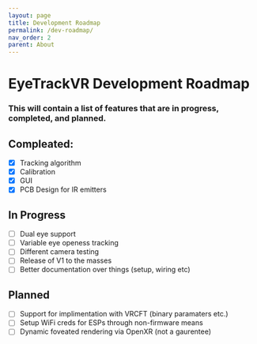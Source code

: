 ```yaml
---
layout: page
title: Development Roadmap
permalink: /dev-roadmap/
nav_order: 2
parent: About
---
```



# EyeTrackVR Development Roadmap

### This will contain a list of features that are in progress, completed, and planned.

## Compleated:

- [x] Tracking algorithm
- [x] Calibration
- [x] GUI
- [X] PCB Design for IR emitters

## In Progress

- [ ] Dual eye support
- [ ] Variable eye openess tracking
- [ ] Different camera testing
- [ ] Release of V1 to the masses
- [ ] Better documentation over things (setup, wiring etc)

## Planned

- [ ] Support for implimentation with VRCFT (binary paramaters etc.)
- [ ] Setup WiFi creds for ESPs through non-firmware means
- [ ] Dynamic foveated rendering via OpenXR (not a gaurentee)
